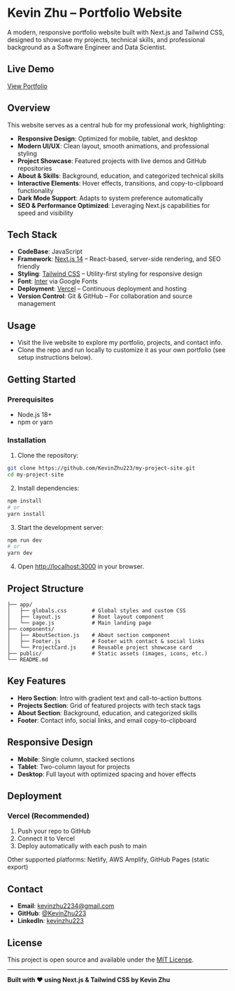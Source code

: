 # Kevin Zhu – Portfolio Website

A modern, responsive portfolio website built with Next.js and Tailwind CSS, designed to showcase my projects, technical skills, and professional background as a Software Engineer and Data Scientist.

##  Live Demo

[View Portfolio](https://my-project-site-nu.vercel.app/)

##  Overview

This website serves as a central hub for my professional work, highlighting:

- **Responsive Design**: Optimized for mobile, tablet, and desktop
- **Modern UI/UX**: Clean layout, smooth animations, and professional styling
- **Project Showcase**: Featured projects with live demos and GitHub repositories
- **About & Skills**: Background, education, and categorized technical skills
- **Interactive Elements**: Hover effects, transitions, and copy-to-clipboard functionality
- **Dark Mode Support**: Adapts to system preference automatically
- **SEO & Performance Optimized**: Leveraging Next.js capabilities for speed and visibility

##  Tech Stack

- **CodeBase**: JavaScript
- **Framework**: [Next.js 14](https://nextjs.org/) – React-based, server-side rendering, and SEO friendly
- **Styling**: [Tailwind CSS](https://tailwindcss.com/) – Utility-first styling for responsive design
- **Font**: [Inter](https://fonts.google.com/specimen/Inter) via Google Fonts
- **Deployment**: [Vercel](https://vercel.com/) – Continuous deployment and hosting
- **Version Control**: Git & GitHub – For collaboration and source management

##  Usage

- Visit the live website to explore my portfolio, projects, and contact info.
- Clone the repo and run locally to customize it as your own portfolio (see setup instructions below).

##  Getting Started

### Prerequisites

- Node.js 18+
- npm or yarn

### Installation

1. Clone the repository:
```bash
git clone https://github.com/KevinZhu223/my-project-site.git
cd my-project-site
```

2. Install dependencies:
```bash
npm install
# or
yarn install
```

3. Start the development server:
```bash
npm run dev
# or
yarn dev
```

4. Open [http://localhost:3000](http://localhost:3000) in your browser.

##  Project Structure

```
├── app/
│   ├── globals.css        # Global styles and custom CSS
│   ├── layout.js          # Root layout component
│   └── page.js            # Main landing page
├── components/
│   ├── AboutSection.js    # About section component
│   ├── Footer.js          # Footer with contact & social links
│   └── ProjectCard.js     # Reusable project showcase card
├── public/                # Static assets (images, icons, etc.)
└── README.md
```

##  Key Features

- **Hero Section**: Intro with gradient text and call-to-action buttons
- **Projects Section**: Grid of featured projects with tech stack tags
- **About Section**: Background, education, and categorized skills
- **Footer**: Contact info, social links, and email copy-to-clipboard

##  Responsive Design

- **Mobile**: Single column, stacked sections
- **Tablet**: Two-column layout for projects
- **Desktop**: Full layout with optimized spacing and hover effects

##  Deployment

### Vercel (Recommended)

1. Push your repo to GitHub
2. Connect it to Vercel
3. Deploy automatically with each push to main

Other supported platforms: Netlify, AWS Amplify, GitHub Pages (static export)

##  Contact

- **Email**: kevinzhu2234@gmail.com
- **GitHub**: [@KevinZhu223](https://github.com/KevinZhu223)
- **LinkedIn**: [kevinzhu223](https://linkedin.com/in/kevinzhu223)

##  License

This project is open source and available under the [MIT License](LICENSE).

---

**Built with ❤️ using Next.js & Tailwind CSS by Kevin Zhu**
